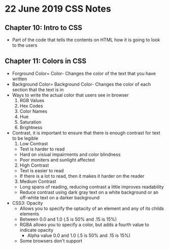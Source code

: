 # 22 June 2019 CSS Notes
## Chapter 10: Intro to CSS   
* Part of the code that tells the contents on HTML how it is going to look to the users  

## Chapter 11: Colors in CSS  
* Forground Color= Color- Changes the color of the text that you have written  
* Background Color= Background Color- Changes the color of each section that the text is in  
* Ways to write the actual color that users see in browser
  1. RGB Values  
  2. Hex Codes  
  3. Color Names  
  4. Hue  
  5. Saturation  
  6. Brightness  
* Contrast, it is important to ensure that there is enough contrast for text to be legible
  1. Low Contrast  
    - Text is harder to read  
    - Hard on visiual impairments and color blindness  
    - Poor moniters and sunlight affected  
  2. High Contrast  
    - Text is easier to read  
    - If there is a lot to read, then it makes it harder on the reader  
  3. Medium Contrast  
    - Long spans of reading, reducing contrast a little improves readability  
    - Reduce contrast using dark gray text on a white background or an off-white text on a darker background  
* CSS3: Opacity  
  - Allows you to specify the optacity of an element and any of its childs elements  
  - Between 0.0 and 1.0 (.5 is 50% and .15 is 15%)  
  - RGBA allows you to specify a color, but adds a fourth value to indicate opacity  
    * Alpha value 0.0 and 1.0 (.5 is 50% and .15 is 15%)  
  - Some browsers don't support